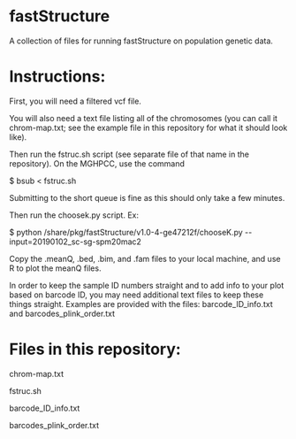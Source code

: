 # fastStructure
A collection of files for running fastStructure on population genetic data.

# Instructions:

First, you will need a filtered vcf file.

You will also need a text file listing all of the chromosomes (you can call it chrom-map.txt; see the example file in this repository for what it should look like).

Then run the fstruc.sh script (see separate file of that name in the repository). 
On the MGHPCC, use the command

$ bsub < fstruc.sh

Submitting to the short queue is fine as this should only take a few minutes.

Then run the choosek.py script.
Ex:

$ python /share/pkg/fastStructure/v1.0-4-ge47212f/chooseK.py --input=20190102_sc-sg-spm20mac2 

Copy the .meanQ, .bed, .bim, and .fam files to your local machine, and use R to plot the meanQ files. 

In order to keep the sample ID numbers straight and to add info to your plot based on barcode ID, you may need additional text files to keep these things straight. 
Examples are provided with the files:
barcode_ID_info.txt
and
barcodes_plink_order.txt



# Files in this repository:

chrom-map.txt

fstruc.sh

barcode_ID_info.txt

barcodes_plink_order.txt
